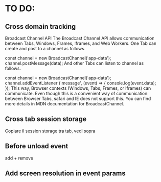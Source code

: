 # TO DO:

## Cross domain tracking
Broadcast Channel API
The Broadcast Channel API allows communication between Tabs, Windows, Frames, Iframes, and Web Workers. One Tab can create and post to a channel as follows.

const channel = new BroadcastChannel('app-data');
channel.postMessage(data);
And other Tabs can listen to channel as follows.

const channel = new BroadcastChannel('app-data');
channel.addEventListener ('message', (event) => {
 console.log(event.data);
});
This way, Browser contexts (Windows, Tabs, Frames, or Iframes) can communicate. Even though this is a convenient way of communication between Browser Tabs, safari and IE does not support this. You can find more details in MDN documentation for BroadcastChannel.


## Cross tab session storage
Copiare il session storage tra tab, vedi sopra


## Before unload event
add + remove


## Add screen resolution in event params
